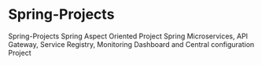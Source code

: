 # Spring-Projects
Spring-Projects
Spring Aspect Oriented Project
Spring Microservices, API Gateway, Service Registry, Monitoring Dashboard and Central configuration Project
